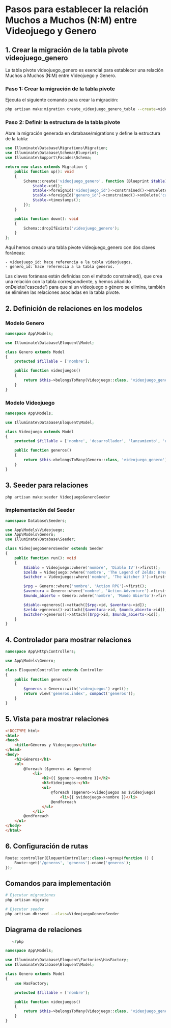 # Pasos para establecer la relación Muchos a Muchos (N:M) entre Videojuego y Genero

## 1. Crear la migración de la tabla pivote videojuego_genero

La tabla pivote videojuego_genero es esencial para establecer una relación Muchos a Muchos (N:M) entre Videojuego y Genero.

### Paso 1: Crear la migración de la tabla pivote

Ejecuta el siguiente comando para crear la migración:

```bash
php artisan make:migration create_videojuego_genero_table --create=videojuego_genero
```

### Paso 2: Definir la estructura de la tabla pivote

Abre la migración generada en database/migrations y define la estructura de la tabla:
```php
use Illuminate\Database\Migrations\Migration;
use Illuminate\Database\Schema\Blueprint;
use Illuminate\Support\Facades\Schema;

return new class extends Migration {
    public function up(): void
    {
        Schema::create('videojuego_genero', function (Blueprint $table) {
            $table->id();
            $table->foreignId('videojuego_id')->constrained()->onDelete('cascade');
            $table->foreignId('genero_id')->constrained()->onDelete('cascade');
            $table->timestamps();
        });
    }

    public function down(): void
    {
        Schema::dropIfExists('videojuego_genero');
    }
};
```

Aquí hemos creado una tabla pivote videojuego_genero con dos claves foráneas:

    - videojuego_id: hace referencia a la tabla videojuegos.
    - genero_id: hace referencia a la tabla generos.

Las claves foráneas están definidas con el método constrained(), que crea una relación con la tabla correspondiente, y hemos añadido onDelete('cascade') para que si un videojuego o género se elimina, también se eliminen las relaciones asociadas en la tabla pivote.

## 2. Definición de relaciones en los modelos

### Modelo Genero
```php
namespace App\Models;

use Illuminate\Database\Eloquent\Model;

class Genero extends Model
{
    protected $fillable = ['nombre'];

    public function videojuegos()
    {
        return $this->belongsToMany(Videojuego::class, 'videojuego_genero');
    }
}
```

### Modelo Videojuego
```php
namespace App\Models;

use Illuminate\Database\Eloquent\Model;

class Videojuego extends Model
{
    protected $fillable = ['nombre', 'desarrollador', 'lanzamiento', 'url_cover'];

    public function generos()
    {
        return $this->belongsToMany(Genero::class, 'videojuego_genero');
    }
}
```

## 3. Seeder para relaciones

```bash
php artisan make:seeder VideojuegoGeneroSeeder
```

### Implementación del Seeder
```php
namespace Database\Seeders;

use App\Models\Videojuego;
use App\Models\Genero;
use Illuminate\Database\Seeder;

class VideojuegoGeneroSeeder extends Seeder
{
    public function run(): void
    {
        $diablo = Videojuego::where('nombre', 'Diablo IV')->first();
        $zelda = Videojuego::where('nombre', 'The Legend of Zelda: Breath of the Wild')->first();
        $witcher = Videojuego::where('nombre', 'The Witcher 3')->first();

        $rpg = Genero::where('nombre', 'Action RPG')->first();
        $aventura = Genero::where('nombre', 'Action-Adventure')->first();
        $mundo_abierto = Genero::where('nombre', 'Mundo Abierto')->first();

        $diablo->generos()->attach([$rpg->id, $aventura->id]);
        $zelda->generos()->attach([$aventura->id, $mundo_abierto->id]);
        $witcher->generos()->attach([$rpg->id, $mundo_abierto->id]);
    }
}
```

## 4. Controlador para mostrar relaciones

```php
namespace App\Http\Controllers;

use App\Models\Genero;

class EloquentController extends Controller
{
    public function generos()
    {
        $generos = Genero::with('videojuegos')->get();
        return view('generos.index', compact('generos'));
    }
}
```

## 5. Vista para mostrar relaciones

```html
<!DOCTYPE html>
<html>
<head>
    <title>Géneros y Videojuegos</title>
</head>
<body>
    <h1>Géneros</h1>
    <ul>
        @foreach ($generos as $genero)
            <li>
                <h2>{{ $genero->nombre }}</h2>
                <h3>Videojuegos:</h3>
                <ul>
                    @foreach ($genero->videojuegos as $videojuego)
                        <li>{{ $videojuego->nombre }}</li>
                    @endforeach
                </ul>
            </li>
        @endforeach
    </ul>
</body>
</html>
```

## 6. Configuración de rutas

```php
Route::controller(EloquentController::class)->group(function () {
    Route::get('/generos', 'generos')->name('generos');
});
```

## Comandos para implementación

```bash
# Ejecutar migraciones
php artisan migrate

# Ejecutar seeder
php artisan db:seed --class=VideojuegoGeneroSeeder
```

## Diagrama de relaciones

```php
   <?php

namespace App\Models;

use Illuminate\Database\Eloquent\Factories\HasFactory;
use Illuminate\Database\Eloquent\Model;

class Genero extends Model
{
    use HasFactory;

    protected $fillable = ['nombre'];

    public function videojuegos()
    {
        return $this->belongsToMany(Videojuego::class, 'videojuego_genero');
    }
}

```